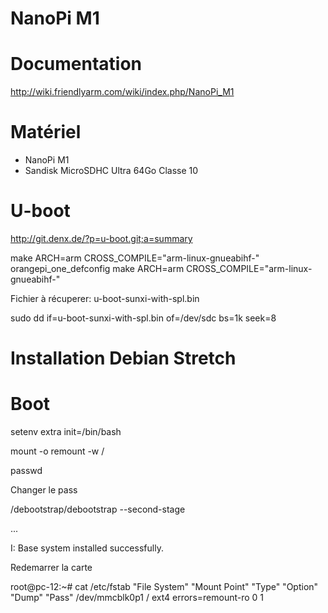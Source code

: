 NanoPi M1
=========

Documentation
=============

http://wiki.friendlyarm.com/wiki/index.php/NanoPi_M1

Matériel
========

- NanoPi M1
- Sandisk MicroSDHC Ultra 64Go Classe 10

U-boot
======

http://git.denx.de/?p=u-boot.git;a=summary

make ARCH=arm CROSS_COMPILE="arm-linux-gnueabihf-" orangepi_one_defconfig
make ARCH=arm CROSS_COMPILE="arm-linux-gnueabihf-"

Fichier à récuperer: u-boot-sunxi-with-spl.bin

sudo dd if=u-boot-sunxi-with-spl.bin of=/dev/sdc bs=1k seek=8

Installation Debian Stretch
===========================










Boot
====

setenv extra init=/bin/bash

mount -o remount -w /

passwd

Changer le pass

/debootstrap/debootstrap --second-stage

...

I: Base system installed successfully.

Redemarrer la carte

root@pc-12:~# cat /etc/fstab 
 "File System"  "Mount Point"  "Type"  "Option"   "Dump"   "Pass"
/dev/mmcblk0p1 /               ext4    errors=remount-ro 0       1


